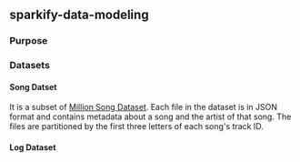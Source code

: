 ## sparkify-data-modeling

### Purpose 

### Datasets

#### Song Datset 

It is a subset of [Million Song Dataset](http://millionsongdataset.com). Each file in the dataset is in JSON format and contains metadata about a song and the artist of that song. The files are partitioned by the first three letters of each song's track ID.

#### Log Dataset
